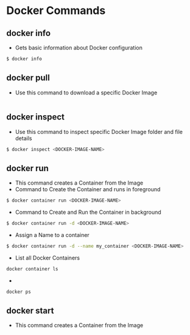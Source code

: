 # Docker Commands

## docker info
* Gets basic information about Docker configuration
```bash
$ docker info
```


## docker pull <DOCKER-IMAGE-NAME>
* Use this command to download a specific Docker Image
```bash

```


## docker inspect
* Use this command to inspect specific Docker Image folder and file details
```bash
$ docker inspect <DOCKER-IMAGE-NAME>
```


## docker run
* This command creates a Container from the Image
* Command to Create the Container and runs in foreground
```bash
$ docker container run <DOCKER-IMAGE-NAME>
```
* Command to Create and Run the Container in background
```bash
$ docker container run -d <DOCKER-IMAGE-NAME>
```
* Assign a Name to a container
```bash
$ docker container run -d --name my_container <DOCKER-IMAGE-NAME>
```
* List all Docker Containers
```bash
docker container ls
```
* 
```bash
docker ps
```

## docker start
* This command creates a Container from the Image
```bash

```
